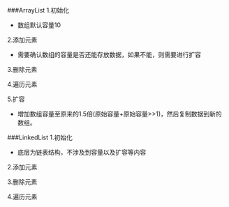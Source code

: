 ###ArrayList
1.初始化
* 数组默认容量10

2.添加元素
* 需要确认数组的容量是否还能存放数据，如果不能，则需要进行扩容

3.删除元素 

4.遍历元素

5.扩容
* 增加数组容量至原来的1.5倍(原始容量+原始容量>>1)，然后复制数据到新的数组。

###LinkedList
1.初始化
* 底层为链表结构，不涉及到容量以及扩容等内容

2.添加元素

3.删除元素 

4.遍历元素